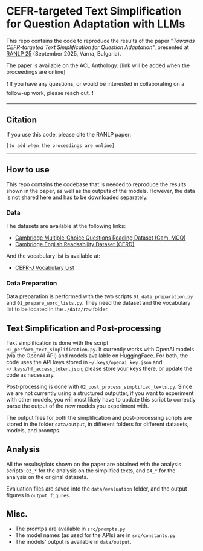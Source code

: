 # CEFR-targeted Text Simplification for Question Adaptation with LLMs

This repo contains the code to reproduce the results of the paper "_Towards CEFR-targeted Text Simplification for 
Question Adaptation_", presented at [RANLP 25](https://ranlp.org/ranlp2025/) (September 2025, Varna, Bulgaria).

The paper is available on the ACL Anthology: \[link will be added when the proceedings are online\]

❗️ If you have any questions, or would be interested in collaborating on a follow-up work, please reach out. ❗️

---

## Citation
If you use this code, please cite the RANLP paper:
```
[to add when the proceedings are online]
```

---

## How to use
This repo contains the codebase that is needed to reproduce the results shown in the paper, as well as the outputs of 
the models.
However, the data is not shared here and has to be downloaded separately.

### Data
The datasets are available at the following links:
- [Cambridge Multiple-Choice Questions Reading Dataset (Cam. MCQ)](https://englishlanguageitutoring.com/datasets/cambridge-multiple-choice-questions-reading-dataset)
- [Cambridge English Readsability Dataset (CERD)](https://ilexir.co.uk/datasets/index.html)

And the vocabulary list is available at:
- [CEFR-J Vocabulary List](https://github.com/openlanguageprofiles/olp-en-cefrj)

### Data Preparation
Data preparation is performed with the two scripts `01_data_preparation.py` and `01_prepare_word_lists.py`. 
They need the dataset and the vocabulary list to be located in the `./data/raw` folder.

## Text Simplification and Post-processing
Text simplification is done with the script `02_perform_text_simplification.py`.
It currently works with OpenAI models (via the OpenAI API) and models available on HuggingFace.
For both, the code uses the API keys stored in `~/.keys/openai_key.json` and `~/.keys/hf_access_token.json`; please 
store your keys there, or update the code as necessary.

Post-processing is done with `02_post_process_simplified_texts.py`. 
Since we are not currently using a structured outputter, if you want to experiment with other models, you will most 
likely have to update this script to correctly parse the output of the new models you experiment with.

The output files for both the simplification and post-processing scripts are stored in the folder `data/output`, in 
different folders for different datasets, models, and promtps.

## Analysis
All the results/plots shown on the paper are obtained with the analysis scripts: `03_*` for the analysis on the 
simplified texts, and `04_*` for the analysis on the original datasets.

Evaluation files are saved into the `data/evaluation` folder, and the output figures in `output_figures`. 

## Misc.
- The promtps are available in `src/prompts.py`
- The model names (as used for the APIs) are in `src/constants.py`
- The models' output is available in `data/output`.
